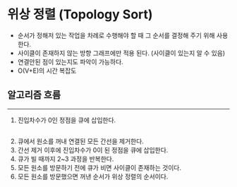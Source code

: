 # 위상 정렬 (Topology Sort)
- 순서가 정해저 있는 작업을 차례로 수행해야 할 때 그 순서를 결정해 주기 위해 사용한다.
- 사이클이 존재하지 않는 방향 그래프에만 적용 된다. (사이클이 있는지 알 수 있음)
- 연결안된 점이 있는지도 파악이 가능하다.
- O(V+E)의 시간 복잡도
## 알고리즘 흐름
---
1. 진입차수가 0인 정점을 큐에 삽입한다.
```c++
```
2. 큐에서 원소를 꺼내 연결된 모든 간선을 제거한다.
3. 간선 제거 이후에 진입차수가 0이 된 정점을 큐에 삽입한다.
4. 큐가 빌 때까지 2~3 과정을 반복한다.
5. 모든 원소를 방문하기 전에 큐가 비면 사이클이 존재하는 것이다.
6. 모든 원소를 방문했으면 꺼낸 순서가 위상 정렬의 순서이다. 
```c++

```
